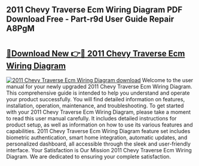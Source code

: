 ## 2011 Chevy Traverse Ecm Wiring Diagram PDF Download Free - Part-r9d User Guide Repair A8PgM

# <h2><a href="http://dfohty.blite.top/?on=2011+Chevy+Traverse+Ecm+Wiring+Diagram">🔗Download New 👉🔴 2011 Chevy Traverse Ecm Wiring Diagram</a></h2>

[![2011 Chevy Traverse Ecm Wiring Diagram download](https://i.imgur.com/lujVjoI.png)](http://dfohty.blite.top/?on=2011+Chevy+Traverse+Ecm+Wiring+Diagram)
Welcome to the user manual for your newly upgraded 2011 Chevy Traverse Ecm Wiring Diagram. This comprehensive guide is intended to help you understand and operate your product successfully. You will find detailed information on features, installation, operation, maintenance, and troubleshooting. To get started with your 2011 Chevy Traverse Ecm Wiring Diagram, please take a moment to read this user manual carefully. It includes detailed instructions for product setup, as well as information on how to use its various features and capabilities. 2011 Chevy Traverse Ecm Wiring Diagram feature set includes biometric authentication, smart home integration, automatic updates, and personalized dashboard, all accessible through the sleek and user-friendly interface. Your Satisfaction is Our Mission 2011 Chevy Traverse Ecm Wiring Diagram. We are dedicated to ensuring your complete satisfaction.

